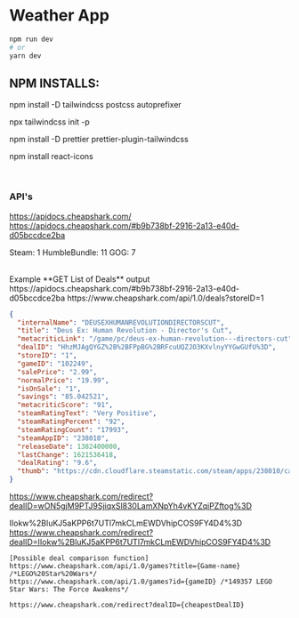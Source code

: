# Weather App

```bash
npm run dev
# or
yarn dev
```

## NPM INSTALLS:

npm install -D tailwindcss postcss autoprefixer

npx tailwindcss init -p

npm install -D prettier prettier-plugin-tailwindcss

npm install react-icons

<br>

### API's

https://apidocs.cheapshark.com/
https://apidocs.cheapshark.com/#b9b738bf-2916-2a13-e40d-d05bccdce2ba

Steam: 1
HumbleBundle: 11
GOG: 7

<br>
Example **GET List of Deals** output
https://apidocs.cheapshark.com/#b9b738bf-2916-2a13-e40d-d05bccdce2ba
https://www.cheapshark.com/api/1.0/deals?storeID=1

```json
{
  "internalName": "DEUSEXHUMANREVOLUTIONDIRECTORSCUT",
  "title": "Deus Ex: Human Revolution - Director's Cut",
  "metacriticLink": "/game/pc/deus-ex-human-revolution---directors-cut",
  "dealID": "HhzMJAgQYGZ%2B%2BFPpBG%2BRFcuUQZJO3KXvlnyYYGwGUfU%3D",
  "storeID": "1",
  "gameID": "102249",
  "salePrice": "2.99",
  "normalPrice": "19.99",
  "isOnSale": "1",
  "savings": "85.042521",
  "metacriticScore": "91",
  "steamRatingText": "Very Positive",
  "steamRatingPercent": "92",
  "steamRatingCount": "17993",
  "steamAppID": "238010",
  "releaseDate": 1382400000,
  "lastChange": 1621536418,
  "dealRating": "9.6",
  "thumb": "https://cdn.cloudflare.steamstatic.com/steam/apps/238010/capsule_sm_120.jpg?t=1619788192"
}
```

https://www.cheapshark.com/redirect?dealID=wON5gjM9PTJ9SjiqxSl830LamXNpYh4vKYZqiPZftog%3D

IIokw%2BluKJ5aKPP6t7UTl7mkCLmEWDVhipCOS9FY4D4%3D
https://www.cheapshark.com/redirect?dealID=IIokw%2BluKJ5aKPP6t7UTl7mkCLmEWDVhipCOS9FY4D4%3D

```
[Possible deal comparison function]
https://www.cheapshark.com/api/1.0/games?title={Game-name} /*LEGO%20Star%20Wars*/
https://www.cheapshark.com/api/1.0/games?id={gameID} /*149357 LEGO Star Wars: The Force Awakens*/
```

```
https://www.cheapshark.com/redirect?dealID={cheapestDealID}
```
